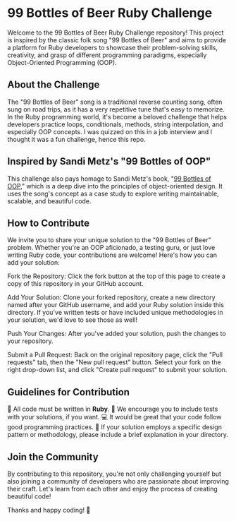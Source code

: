 # 99 Bottles of Beer Ruby Challenge
Welcome to the 99 Bottles of Beer Ruby Challenge repository! This project is inspired by the classic folk song "99 Bottles of Beer" and aims to provide a platform for Ruby developers to showcase their problem-solving skills, creativity, and grasp of different programming paradigms, especially Object-Oriented Programming (OOP).

## About the Challenge
The "99 Bottles of Beer" song is a traditional reverse counting song, often sung on road trips, as it has a very repetitive tune that's easy to memorize. In the Ruby programming world, it's become a beloved challenge that helps developers practice loops, conditionals, methods, string interpolation, and especially OOP concepts.
I was quizzed on this in a job interview and I thought it was a fun challenge, hence this repo.

## Inspired by Sandi Metz's "99 Bottles of OOP"
This challenge also pays homage to Sandi Metz's book, "[99 Bottles of OOP](https://sandimetz.com/99bottles)," which is a deep dive into the principles of object-oriented design. It uses the song's concept as a case study to explore writing maintainable, scalable, and beautiful code.

## How to Contribute
We invite you to share your unique solution to the "99 Bottles of Beer" problem. Whether you're an OOP aficionado, a testing guru, or just love writing Ruby code, your contributions are welcome! Here's how you can add your solution:

Fork the Repository: Click the fork button at the top of this page to create a copy of this repository in your GitHub account.

Add Your Solution: Clone your forked repository, create a new directory named after your GitHub username, and add your Ruby solution inside this directory. If you've written tests or have included unique methodologies in your solution, we'd love to see those as well!

Push Your Changes: After you've added your solution, push the changes to your repository.

Submit a Pull Request: Back on the original repository page, click the "Pull requests" tab, then the "New pull request" button. Select your fork on the right drop-down list, and click "Create pull request" to submit your solution.

## Guidelines for Contribution
💎 All code must be written in **Ruby**.
🧪 We encourage you to include tests with your solutions, if you want.
💻 It would be great that your code follow good programming practices.
📝 If your solution employs a specific design pattern or methodology, please include a brief explanation in your directory.

## Join the Community
By contributing to this repository, you're not only challenging yourself but also joining a community of developers who are passionate about improving their craft. Let's learn from each other and enjoy the process of creating beautiful code!

Thanks and happy coding! 🎉

